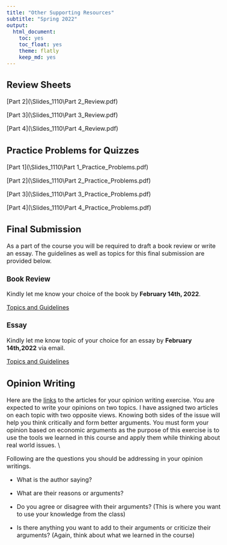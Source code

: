 ```yaml
---
title: "Other Supporting Resources"
subtitle: "Spring 2022"
output: 
  html_document: 
    toc: yes
    toc_float: yes
    theme: flatly
    keep_md: yes
---
```

<style type="text/css">
  body{
  font-size: 12pt;
}
</style>




## Review Sheets

[Part 2](\Slides_1110\Part 2_Review.pdf)

[Part 3](\Slides_1110\Part 3_Review.pdf)

[Part 4](\Slides_1110\Part 4_Review.pdf)

## Practice Problems for Quizzes

[Part 1](\Slides_1110\Part 1_Practice_Problems.pdf)

[Part 2](\Slides_1110\Part 2_Practice_Problems.pdf)

[Part 3](\Slides_1110\Part 3_Practice_Problems.pdf)

[Part 4](\Slides_1110\Part 4_Practice_Problems.pdf)

## Final Submission

As a part of the course you will be required to draft a book review or write an essay. The guidelines as well as topics for this final submission are provided below. 

### Book Review

Kindly let me know your choice of the book by **February 14th, 2022**. 

[Topics and Guidelines](\Slides_1110\Book-Review.pdf)

### Essay

Kindly let me know topic of your choice for an essay by **February 14th,2022** via email.

[Topics and Guidelines](\Slides_1110\Essay.pdf)

## Opinion Writing 


Here are the [links](\Slides_1110\Articles_Spring2022.docx) to the articles for your opinion writing exercise. You are expected to write your opinions on two topics. I have assigned two articles on each topic with two opposite views. Knowing both sides of the issue will help you think critically and form better arguments. You must form your opinion based on economic arguments as the purpose of this exercise is to use the tools we learned in this course and apply them while thinking about real world issues. \


Following are the questions you should be addressing in your opinion writings.

- What is the author saying? 

-  What are their reasons or arguments?

-  Do you agree or disagree with their arguments? (This is where you want to use your knowledge from the class)

- Is there anything you want to add to their arguments or criticize their arguments? (Again, think about what we learned in the course)


